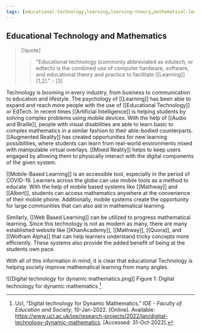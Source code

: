 ```yaml
---
tags: [educational-technology,learning,learning-theory,mathematical-learning]
---
```


## Educational Technology and Mathematics

> [!quote] 
> > "Educational technology (commonly abbreviated as edutech, or edtech) is the combined use of computer hardware, software, and educational theory and practice to facilitate [[Learning]]  [1,2]."  - [3]

Technology is booming in every industry, from business to communication to education and lifestyle. The psychology of [[Learning]] has been able to expand and reach more people with the use of [[Educational Technology]] or EdTech. In recent times [[Artificial Intelligence]] is helping students by solving complex problems using mobile devices. With the help of [[Audio and Braille]], people with visual disabilities are able to learn basic to complex mathematics in a similar fashion to their able-bodied counterparts. [[Augmented Reality]] has created opportunities for new learning possibilities, where students can learn from real-world environments mixed with manipulable virtual overlays. [[Mixed Reality]] helps to keep users engaged by allowing them to physically interact with the digital components of the given system.

[[Mobile-Based Learning]] is an accessible tool, especially in the period of COVID-19.  Learners across the globe can use mobile tools as a method to educate.  With the help of mobile based systems like [[Mathway]] and [[Albert]], students can access mathematics anywhere at the convenience of their mobile phone.  Additionally, mobile systems create the opportunity for large communities that can also aid in mathematical learning.

Similarly, [[Web Based Learning]] can be utilized to progress mathematical learning.  Since this technology is not as modern as many, there are many established website like [[KhanAcademy]], [[Mathway]], [[Quora]], and [[Wolfram Alpha]] that can help learners understand tricky concepts more efficiently.  These systems also provide the added benefit of being at the students own pace.  

With all of this information in mind, it is clear that educational Technology is helping society improve mathematical learning from many angles.

![[Digital technology for dynamic mathematics.png]]
Figure 1: Digital technology for dynamic mathematics [^4] 

[^1]: R. Robinson, M. Molenda, and L. Rezabek, “Association for Educational Communications and Technology,” in _Facilitating Learning_, Association for Educational Communications and Technology, 2015, pp. 16–48.
[^2]: N. Mastellos, T. Tran, K. Dharmayat, E. Cecil, H.-Y. Lee, C. C. Wong, W. Mkandawire, E. Ngalande, J. T.-S. Wu, V. Hardy, B. G. Chirambo, and J. M. O’Donoghue, “Training Community Healthcare Workers on the use of information and communication technologies: A randomised controlled trial of traditional versus blended learning in Malawi, Africa,” _BMC Medical Education_, vol. 18, no. 1, 2018.
[^3]:“Educational Technology,” _Wikipedia_, 25-Oct-2022. [Online]. Available: https://en.wikipedia.org/wiki/Educational_technology. [Accessed: 30-Oct-2022].
[^4]: Ucl, “Digital technology for Dynamic Mathematics,” _IOE - Faculty of Education and Society_, 10-Jan-2022. [Online]. Available: https://www.ucl.ac.uk/ioe/research-projects/2022/jan/digital-technology-dynamic-mathematics. [Accessed: 31-Oct-2022].